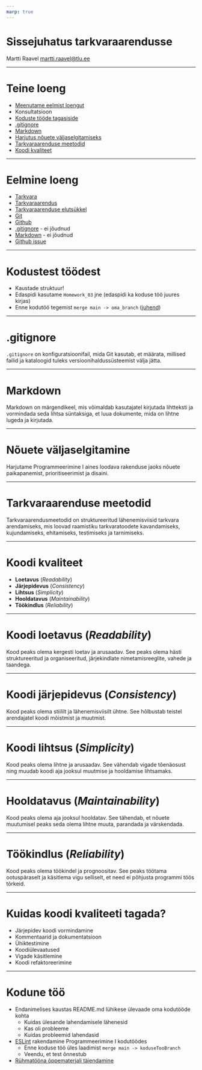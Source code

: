 ```yaml
---
marp: true
---
```

# Sissejuhatus tarkvaraarendusse

Martti Raavel
martti.raavel@tlu.ee

---
# Teine loeng

- [Meenutame eelmist loengut](../loeng_01/about.md)
- Konsultatsioon
- [Koduste tööde tagasiside](../../docs/kodusedtood/kodune_01_tagasiside.md)
- [.gitignore](../../.gitignore)
- [Markdown](../../concepts/markdown/about.md)
- [Harjutus nõuete väljaselgitamiseks](files/harjutus.md)
- [Tarkvaraarenduse meetodid](../../../concepts/arendusmeetodid/about.md)
- [Koodi kvaliteet](../../concepts/koodikvaliteet/about.md)


---
# Eelmine loeng

- [Tarkvara](../../concepts/tarkvara/about.md)
- [Tarkvaraarendus](../../concepts/tarkvaraarendus/about.md)
- [Tarkvaraarenduse elutsükkel](../../concepts/SDLC/about.md)
- [Git](../../concepts/git/about.md)
- [Github](../../concepts/github/readme.md)
- [.gitignore](../../concepts/gitignore/about.md) - ei jõudnud
- [Markdown](../../concepts/markdown/about.md) - ei jõudnud
- [Github issue](../../concepts/githubIssue/readme.md)

---
# Kodustest töödest

- Kaustade struktuur!
- Edaspidi kasutame `Homework_03` jne (edaspidi ka koduse töö juures kirjas)
- Enne kodutöö tegemist `merge main -> oma_branch` ([juhend](../../concepts/mergemain/about.md))

---
# .gitignore

`.gitignore` on konfiguratsioonifail, mida Git kasutab, et määrata, millised failid ja kataloogid tuleks versioonihaldussüsteemist välja jätta.

---
# Markdown

Markdown on märgendikeel, mis võimaldab kasutajatel kirjutada lihtteksti ja vormindada seda lihtsa süntaksiga, et luua dokumente, mida on lihtne lugeda ja kirjutada.

---
# Nõuete väljaselgitamine

Harjutame Programmeerimine I aines loodava rakenduse jaoks nõuete paikapanemist, prioritiseerimist ja disaini.

---
# Tarkvaraarenduse meetodid

Tarkvaraarendusmeetodid on struktureeritud lähenemisviisid tarkvara arendamiseks, mis loovad raamistiku tarkvaratoodete kavandamiseks, kujundamiseks, ehitamiseks, testimiseks ja tarnimiseks. 

---
# Koodi kvaliteet
- **Loetavus** (*Readability*)
- **Järjepidevus** (*Consistency*)
- **Lihtsus** (*Simplicity*)
- **Hooldatavus** (*Maintainability*)
- **Töökindlus** (*Reliability*)

---
# Koodi loetavus (*Readability*)

Kood peaks olema kergesti loetav ja arusaadav. See peaks olema hästi struktureeritud ja organiseeritud, järjekindlate nimetamisreeglite, vahede ja taandega.

---
# Koodi järjepidevus (*Consistency*)

Kood peaks olema stiililt ja lähenemisviisilt ühtne. See hõlbustab teistel arendajatel koodi mõistmist ja muutmist.

---
# Koodi lihtsus (*Simplicity*)

Kood peaks olema lihtne ja arusaadav. See vähendab vigade tõenäosust ning muudab koodi aja jooksul muutmise ja hooldamise lihtsamaks.

---
# Hooldatavus (*Maintainability*)

Kood peaks olema aja jooksul hooldatav. See tähendab, et nõuete muutumisel peaks seda olema lihtne muuta, parandada ja värskendada.

---
# Töökindlus (*Reliability*)

Kood peaks olema töökindel ja prognoositav. See peaks töötama ootuspäraselt ja käsitlema vigu selliselt, et need ei põhjusta programmi töös tõrkeid.

---
# Kuidas koodi kvaliteeti tagada?

- Järjepidev koodi vormindamine
- Kommentaarid ja dokumentatsioon
- Ühiktestimine
- Koodiülevaatused
- Vigade käsitlemine
- Koodi refaktoreerimine

---
# Kodune töö

- Endanimelises kaustas README.md lühikese ülevaade oma kodutööde kohta
  - Kuidas ülesande lahendamisele lähenesid
  - Kas oli probleeme
  - Kuidas probleemid lahendasid
- [ESLint](../../../concepts/eslint/about.md) rakendamine Programmeerimine I kodutöödes
  - Enne koduse töö üles laadimist `merge main -> koduseTooBranch`
  - Veendu, et test õnnestub
- [Rühmatööna õppematerjali täiendamine](../../../docs/kodusedtood/kodune_02.md)
